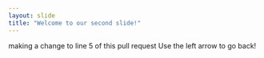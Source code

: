 ```yaml
---
layout: slide
title: "Welcome to our second slide!"
---
```

making a change to line 5 of this pull request
Use the left arrow to go back!
